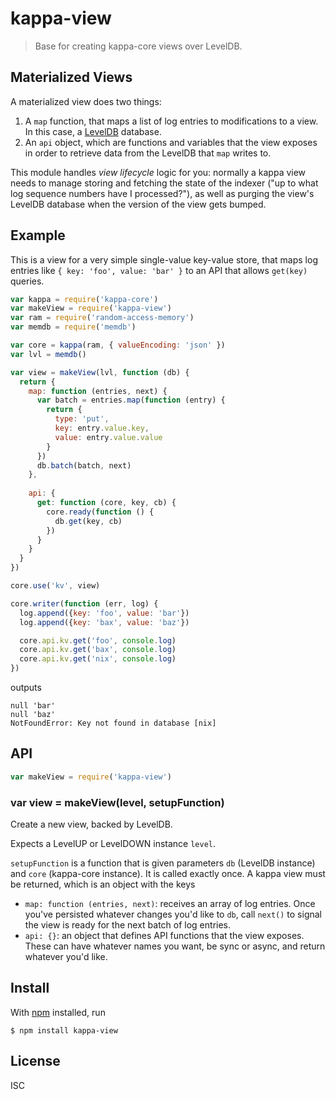 # kappa-view

> Base for creating kappa-core views over LevelDB.

## Materialized Views

A materialized view does two things:

1. A `map` function, that maps a list of log entries to modifications to a
   view. In this case, a [LevelDB](https://github.com/level/level) database.
2. An `api` object, which are functions and variables that the view exposes in
   order to retrieve data from the LevelDB that `map` writes to.

This module handles *view lifecycle* logic for you: normally a kappa view needs
to manage storing and fetching the state of the indexer ("up to what log
sequence numbers have I processed?"), as well as purging the view's LevelDB
database when the version of the view gets bumped.

## Example

This is a view for a very simple single-value key-value store, that maps log
entries like `{ key: 'foo', value: 'bar' }` to an API that allows `get(key)`
queries.

```js
var kappa = require('kappa-core')
var makeView = require('kappa-view')
var ram = require('random-access-memory')
var memdb = require('memdb')

var core = kappa(ram, { valueEncoding: 'json' })
var lvl = memdb()

var view = makeView(lvl, function (db) {
  return {
    map: function (entries, next) {
      var batch = entries.map(function (entry) {
        return {
          type: 'put',
          key: entry.value.key,
          value: entry.value.value
        }
      })
      db.batch(batch, next)
    },
    
    api: {
      get: function (core, key, cb) {
        core.ready(function () {
          db.get(key, cb)
        })
      }
    }
  }
})

core.use('kv', view)

core.writer(function (err, log) {
  log.append({key: 'foo', value: 'bar'})
  log.append({key: 'bax', value: 'baz'})

  core.api.kv.get('foo', console.log)
  core.api.kv.get('bax', console.log)
  core.api.kv.get('nix', console.log)
})
```

outputs

```
null 'bar'
null 'baz'
NotFoundError: Key not found in database [nix]
```

## API

```js
var makeView = require('kappa-view')
```

### var view = makeView(level, setupFunction)

Create a new view, backed by LevelDB.

Expects a LevelUP or LevelDOWN instance `level`.

`setupFunction` is a function that is given parameters `db` (LevelDB instance)
and `core` (kappa-core instance). It is called exactly once. A kappa view must
be returned, which is an object with the keys

- `map: function (entries, next)`: receives an array of log entries. Once
  you've persisted whatever changes you'd like to `db`, call `next()` to signal
  the view is ready for the next batch of log entries.
- `api: {}`: an object that defines API functions that the view exposes. These
  can have whatever names you want, be sync or async, and return whatever you'd
  like.

## Install

With [npm](https://npmjs.org/) installed, run

```
$ npm install kappa-view
```

## License

ISC
